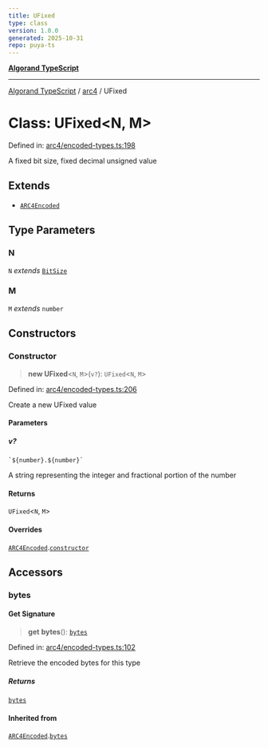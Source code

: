 ```yaml
---
title: UFixed
type: class
version: 1.0.0
generated: 2025-10-31
repo: puya-ts
---
```

[**Algorand TypeScript**](../../README.md)

***

[Algorand TypeScript](../../modules.md) / [arc4](../README.md) / UFixed

# Class: UFixed\<N, M\>

Defined in: [arc4/encoded-types.ts:198](https://github.com/algorandfoundation/puya-ts/blob/main/packages/algo-ts/src/arc4/encoded-types.ts#L198)

A fixed bit size, fixed decimal unsigned value

## Extends

- [`ARC4Encoded`](ARC4Encoded.md)

## Type Parameters

### N

`N` *extends* [`BitSize`](../type-aliases/BitSize.md)

### M

`M` *extends* `number`

## Constructors

### Constructor

> **new UFixed**\<`N`, `M`\>(`v?`): `UFixed`\<`N`, `M`\>

Defined in: [arc4/encoded-types.ts:206](https://github.com/algorandfoundation/puya-ts/blob/main/packages/algo-ts/src/arc4/encoded-types.ts#L206)

Create a new UFixed value

#### Parameters

##### v?

`` `${number}.${number}` ``

A string representing the integer and fractional portion of the number

#### Returns

`UFixed`\<`N`, `M`\>

#### Overrides

[`ARC4Encoded`](ARC4Encoded.md).[`constructor`](ARC4Encoded.md#constructor)

## Accessors

### bytes

#### Get Signature

> **get** **bytes**(): [`bytes`](../../index/type-aliases/bytes.md)

Defined in: [arc4/encoded-types.ts:102](https://github.com/algorandfoundation/puya-ts/blob/main/packages/algo-ts/src/arc4/encoded-types.ts#L102)

Retrieve the encoded bytes for this type

##### Returns

[`bytes`](../../index/type-aliases/bytes.md)

#### Inherited from

[`ARC4Encoded`](ARC4Encoded.md).[`bytes`](ARC4Encoded.md#bytes)

